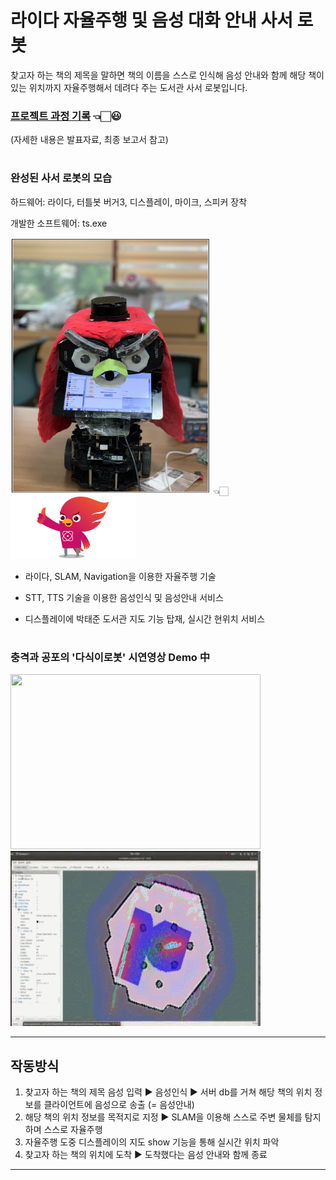 # 라이다 자율주행 및 음성 대화 안내 사서 로봇

찾고자 하는 책의 제목을 말하면 책의 이름을 스스로 인식해 음성 안내와 함께 해당 책이 있는 위치까지 자율주행해서 데려다 주는 도서관 사서 로봇입니다.

### **[프로젝트 과정 기록](https://blog.naver.com/PostList.nhn?blogId=confettimimy&from=postList&categoryNo=7)**  👈🏻😃
(자세한 내용은 발표자료, 최종 보고서 참고)

#

### 완성된 사서 로봇의 모습 

하드웨어: 라이다, 터틀봇 버거3, 디스플레이, 마이크, 스피커 장착

개발한 소프트웨어: ts.exe

<img src="./readme_img/개발한 사서 로봇.PNG"  width="320" height="410"> 👈🏻<img src="./readme_img/포닉스.PNG"  width="200" height="100">

* 라이다, SLAM, Navigation을 이용한 자율주행 기술    

* STT, TTS 기술을 이용한 음성인식 및 음성안내 서비스

* 디스플레이에 박태준 도서관 지도 기능 탑재, 실시간 현위치 서비스  

#

### 충격과 공포의 '다식이로봇' 시연영상 Demo 中

<img src="./readme_img/충격과 공포의 다식이 주행 모습.gif"  width="400" height="280"><img src="./readme_img/주행 실시간 시연영상.gif"  width="400" height="280">



---

## 작동방식

1. 찾고자 하는 책의 제목 음성 입력 ▶️ 음성인식 ▶️ 서버 db를 거쳐 해당 책의 위치 정보를 클라이언트에 음성으로 송출 (= 음성안내)
2. 해당 책의 위치 정보를 목적지로 지정 ▶️ SLAM을 이용해 스스로 주변 물체를 탐지하며 스스로 자율주행
3. 자율주행 도중 디스플레이의 지도 show 기능을 통해 실시간 위치 파악
4. 찾고자 하는 책의 위치에 도착 ▶️ 도착했다는 음성 안내와 함께 종료

---

